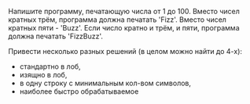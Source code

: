 Напишите программу, печатающую числа от 1 до 100.
Вместо чисел кратных трём, программа должна печатать 'Fizz'.
Вместо чисел кратных пяти - 'Buzz'.
Если число кратно и трём, и пяти, программа должна печатать 'FizzBuzz'.

Привести несколько разных решений (в целом можно найти до 4-х):
 - стандартно в лоб,
 - изящно в лоб,
 - в одну строку с минимальным кол-вом символов,
 - наиболее быстро обрабатываемое